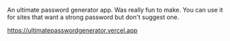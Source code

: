 An ultimate password generator app. Was really fun to make. 
You can use it for sites that want a strong password but don't suggest one.


https://ultimatepasswordgenerator.vercel.app
